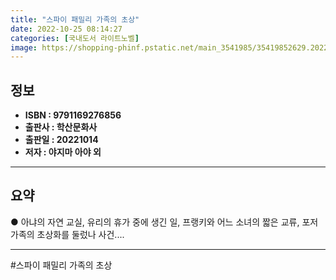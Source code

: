 ```yaml
---
title: "스파이 패밀리 가족의 초상"
date: 2022-10-25 08:14:27
categories: [국내도서 라이트노벨]
image: https://shopping-phinf.pstatic.net/main_3541985/35419852629.20221024190902.jpg
---
```


## **정보**

- **ISBN : 9791169276856**
- **출판사 : 학산문화사**
- **출판일 : 20221014**
- **저자 : 야지마 아야 외**

------



## **요약**



● 아냐의 자연 교실,
유리의 휴가 중에 생긴 일,
프랭키와 어느 소녀의 짧은 교류,
포저 가족의 초상화를 둘렀나 사건....



------

#스파이 패밀리 가족의 초상


